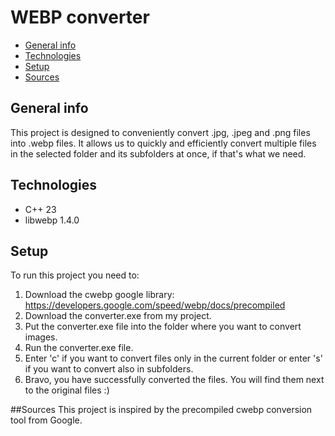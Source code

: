# WEBP converter
* [General info](#general-info)
* [Technologies](#technologies)
* [Setup](#setup)
* [Sources](#sources)

## General info
This project is designed to conveniently convert .jpg, .jpeg and .png files into .webp files. It allows us to quickly and efficiently convert multiple files in the selected folder and its subfolders at once, if that's what we need.

## Technologies
* C++ 23
* libwebp 1.4.0

## Setup
To run this project you need to:
1. Download the cwebp google library: https://developers.google.com/speed/webp/docs/precompiled
2. Download the converter.exe from my project.
3. Put the converter.exe file into the folder where you want to convert images.
4. Run the converter.exe file.
5. Enter 'c' if you want to convert files only in the current folder or enter 's' if you want to convert also in subfolders.
6. Bravo, you have successfully converted the files. You will find them next to the original files :)

##Sources
This project is inspired by the precompiled cwebp conversion tool from Google.
